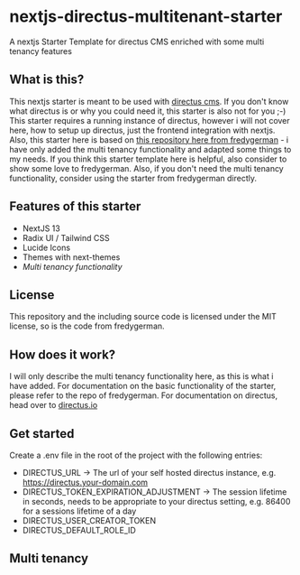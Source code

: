 # nextjs-directus-multitenant-starter
A nextjs Starter Template for directus CMS enriched with some multi tenancy features

## What is this?
This nextjs starter is meant to be used with [directus cms](https://directus.io/). If you don't know what directus is or why you could need it, this starter is also not for you ;-)
This starter requires a running instance of directus, however i will not cover here, how to setup up directus, just the frontend integration with nextjs.
Also, this starter here is based on [this repository here from fredygerman](https://github.com/fredygerman/next-js-directus-starter) - i have only added the multi tenancy functionality and adapted some things to my needs. If you think this starter template here is helpful, also consider to show some love to fredygerman. Also, if you don't need the multi tenancy functionality, consider using the starter from fredygerman directly.

## Features of this starter
- NextJS 13
- Radix UI / Tailwind CSS
- Lucide Icons
- Themes with next-themes
- <em>Multi tenancy functionality</em>

## License
This repository and the including source code is licensed under the MIT license, so is the code from fredygerman.

## How does it work?
I will only describe the multi tenancy functionality here, as this is what i have added.
For documentation on the basic functionality of the starter, please refer to the repo of fredygerman.
For documentation on directus, head over to [directus.io](https://directus.io/)

## Get started
Create a .env file in the root of the project with the following entries:
- DIRECTUS_URL -> The url of your self hosted directus instance, e.g. https://directus.your-domain.com
- DIRECTUS_TOKEN_EXPIRATION_ADJUSTMENT -> The session lifetime in seconds, needs to be appropriate to your directus setting, e.g. 86400 for a sessions lifetime of a day
- DIRECTUS_USER_CREATOR_TOKEN
- DIRECTUS_DEFAULT_ROLE_ID

## Multi tenancy


